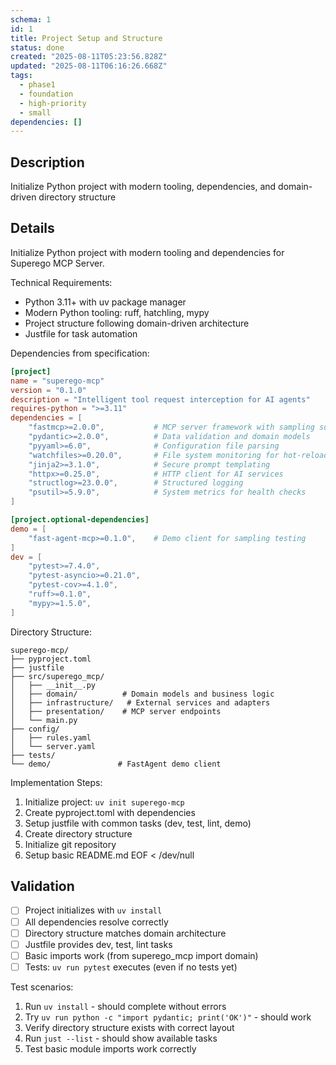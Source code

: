 ```yaml
---
schema: 1
id: 1
title: Project Setup and Structure
status: done
created: "2025-08-11T05:23:56.828Z"
updated: "2025-08-11T06:16:26.668Z"
tags:
  - phase1
  - foundation
  - high-priority
  - small
dependencies: []
---
```

## Description
Initialize Python project with modern tooling, dependencies, and domain-driven directory structure

## Details
Initialize Python project with modern tooling and dependencies for Superego MCP Server.

Technical Requirements:
- Python 3.11+ with uv package manager
- Modern Python tooling: ruff, hatchling, mypy
- Project structure following domain-driven architecture
- Justfile for task automation

Dependencies from specification:
```toml
[project]
name = "superego-mcp"
version = "0.1.0"
description = "Intelligent tool request interception for AI agents"
requires-python = ">=3.11"
dependencies = [
    "fastmcp>=2.0.0",           # MCP server framework with sampling support
    "pydantic>=2.0.0",          # Data validation and domain models
    "pyyaml>=6.0",              # Configuration file parsing
    "watchfiles>=0.20.0",       # File system monitoring for hot-reload
    "jinja2>=3.1.0",            # Secure prompt templating
    "httpx>=0.25.0",            # HTTP client for AI services
    "structlog>=23.0.0",        # Structured logging
    "psutil>=5.9.0",            # System metrics for health checks
]

[project.optional-dependencies]
demo = [
    "fast-agent-mcp>=0.1.0",    # Demo client for sampling testing
]
dev = [
    "pytest>=7.4.0",
    "pytest-asyncio>=0.21.0",
    "pytest-cov>=4.1.0",
    "ruff>=0.1.0",
    "mypy>=1.5.0",
]
```

Directory Structure:
```
superego-mcp/
├── pyproject.toml
├── justfile
├── src/superego_mcp/
│   ├── __init__.py
│   ├── domain/          # Domain models and business logic
│   ├── infrastructure/   # External services and adapters  
│   ├── presentation/    # MCP server endpoints
│   └── main.py
├── config/
│   ├── rules.yaml
│   └── server.yaml
├── tests/
└── demo/               # FastAgent demo client
```

Implementation Steps:
1. Initialize project: `uv init superego-mcp`
2. Create pyproject.toml with dependencies
3. Setup justfile with common tasks (dev, test, lint, demo)
4. Create directory structure
5. Initialize git repository
6. Setup basic README.md
EOF < /dev/null

## Validation
- [ ] Project initializes with `uv install`
- [ ] All dependencies resolve correctly
- [ ] Directory structure matches domain architecture
- [ ] Justfile provides dev, test, lint tasks
- [ ] Basic imports work (from superego_mcp import domain)
- [ ] Tests: `uv run pytest` executes (even if no tests yet)

Test scenarios:
1. Run `uv install` - should complete without errors
2. Try `uv run python -c "import pydantic; print('OK')"` - should work
3. Verify directory structure exists with correct layout
4. Run `just --list` - should show available tasks
5. Test basic module imports work correctly